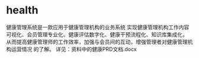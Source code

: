 # health
健康管理系统是一款应用于健康管理机构的业务系统
实现健康管理机构工作内容 可视化、会员管理专业化、健康评估数字化、健康干预流程化、知识库集成化，
从而提高健康管理师的工作效率，加强与会员间的互动，增强管理者对健康管理机构运营情况 的了解。 
详见：资料中的健康PRD文档.docx
